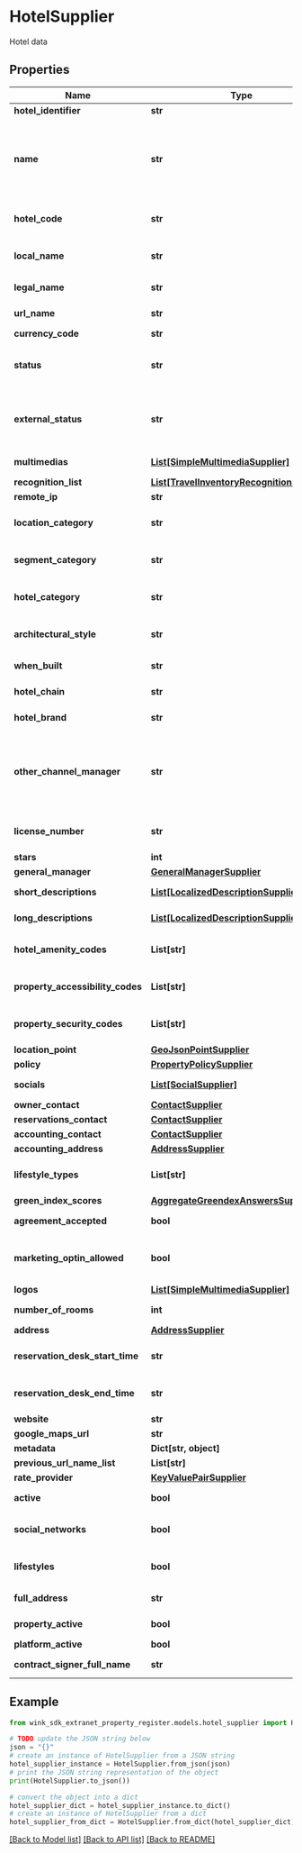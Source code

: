 # HotelSupplier

Hotel data

## Properties

Name | Type | Description | Notes
------------ | ------------- | ------------- | -------------
**hotel_identifier** | **str** | Unique hotel identifier | 
**name** | **str** | Unique hotel trade name. The hotel name must be unique. If there are multiple hotels with the same name, we recommend appending destination to the name. [Verify uniqueness here](#operation/isHotelNameUnique). | 
**hotel_code** | **str** | A shorter unique code to refer to the hotel. Country Code + 5 digit number | 
**local_name** | **str** | Name of the hotel in its local language if you use it for domestic guests. | [optional] 
**legal_name** | **str** | Legal name of your hotel as it is registered. | 
**url_name** | **str** | Unique url-friendly slug to identify property | 
**currency_code** | **str** | Currency code | 
**status** | **str** | wink.travel sets this status as the hotel moves through the payment workflow and manually for approval. | [default to 'WAITING_ON_CONTRACT']
**external_status** | **str** | Property goes active by changing externalStatus from 6 (Inactive) to 1 (Active) according to OTA property status. | [default to '6']
**multimedias** | [**List[SimpleMultimediaSupplier]**](SimpleMultimediaSupplier.md) | List of images / videos of property. | [optional] 
**recognition_list** | [**List[TravelInventoryRecognitionSupplier]**](TravelInventoryRecognitionSupplier.md) | Inventory-level recognition. | [optional] 
**remote_ip** | **str** |  | [optional] 
**location_category** | **str** | Supported OTA specification &#x60;LOC&#x60; code. See [OTA geoname data](#operation/showAvailableCodesForCategory) | [optional] 
**segment_category** | **str** | Supported OTA specification &#x60;SEG&#x60; code. See [OTA geoname data](#operation/showAvailableCodesForCategory) | [optional] 
**hotel_category** | **str** | Supported OTA specification &#x60;PCT&#x60; code. See [OTA geoname data](#operation/showAvailableCodesForCategory) | [optional] 
**architectural_style** | **str** | Supported OTA specification &#x60;ARC&#x60; code. See [OTA geoname data](#operation/showAvailableCodesForCategory) | [optional] 
**when_built** | **str** | Year the property was constructed. | [optional] 
**hotel_chain** | **str** | Hotel chain name if property is part of that chain. | [optional] 
**hotel_brand** | **str** | Hotel brand name if property is part of that brand. | [optional] 
**other_channel_manager** | **str** | If the property is currently using a channel manager but it isn&#39;t yet part of our list, chose &#39;OTHER_CHANNEL_MANAGER&#39; as channelManager and fill in the name of the channel manager here | [optional] 
**license_number** | **str** | If the property has a valid license number to run a hotel in their country, add it here. | [optional] 
**stars** | **int** | Hotel star rating. | [optional] 
**general_manager** | [**GeneralManagerSupplier**](GeneralManagerSupplier.md) |  | [optional] 
**short_descriptions** | [**List[LocalizedDescriptionSupplier]**](LocalizedDescriptionSupplier.md) | Localized short descriptions of property. | [optional] 
**long_descriptions** | [**List[LocalizedDescriptionSupplier]**](LocalizedDescriptionSupplier.md) | Localized long descriptions of property. | [optional] 
**hotel_amenity_codes** | **List[str]** | Supported OTA specification &#x60;HAC&#x60; code. See [OTA geoname data](#operation/showAvailableCodesForCategory). | [optional] 
**property_accessibility_codes** | **List[str]** | Supported OTA specification &#x60;PHY&#x60; code. See [OTA geoname data](#operation/showAvailableCodesForCategory). | [optional] 
**property_security_codes** | **List[str]** | Supported OTA specification &#x60;SEC&#x60; code. See [OTA geoname data](#operation/showAvailableCodesForCategory). | [optional] 
**location_point** | [**GeoJsonPointSupplier**](GeoJsonPointSupplier.md) |  | [optional] 
**policy** | [**PropertyPolicySupplier**](PropertyPolicySupplier.md) |  | [optional] 
**socials** | [**List[SocialSupplier]**](SocialSupplier.md) | List of all social network account property has. | [optional] 
**owner_contact** | [**ContactSupplier**](ContactSupplier.md) |  | [optional] 
**reservations_contact** | [**ContactSupplier**](ContactSupplier.md) |  | [optional] 
**accounting_contact** | [**ContactSupplier**](ContactSupplier.md) |  | [optional] 
**accounting_address** | [**AddressSupplier**](AddressSupplier.md) |  | [optional] 
**lifestyle_types** | **List[str]** | List of all lifestyles property has associated with. See [Lifestyle geoname data](#operation/showLifestyles) | [optional] 
**green_index_scores** | [**AggregateGreendexAnswersSupplier**](AggregateGreendexAnswersSupplier.md) |  | [optional] 
**agreement_accepted** | **bool** | Property has accepted our terms and conditions. | 
**marketing_optin_allowed** | **bool** | Property agreed to let the payment use its logo and images for marketing purposes (with proper credits). | [optional] 
**logos** | [**List[SimpleMultimediaSupplier]**](SimpleMultimediaSupplier.md) | List of logo images of property | [optional] 
**number_of_rooms** | **int** | Number of rooms / keys for property | 
**address** | [**AddressSupplier**](AddressSupplier.md) |  | [optional] 
**reservation_desk_start_time** | **str** | If the reservation desk does not operate 24 hours, enter a start time. | [optional] 
**reservation_desk_end_time** | **str** | If the reservation desk does not operate 24 hours, enter an end time. | [optional] 
**website** | **str** | Property brand.com website. | [optional] 
**google_maps_url** | **str** | Google Maps URL of the place | [optional] 
**metadata** | **Dict[str, object]** | Place to put stuff into | [optional] 
**previous_url_name_list** | **List[str]** | Previous url names | [optional] 
**rate_provider** | [**KeyValuePairSupplier**](KeyValuePairSupplier.md) |  | [optional] 
**active** | **bool** | Property is both approved and activated. | [optional] 
**social_networks** | **bool** | Whether property has any social networks associated with her profile. | [optional] 
**lifestyles** | **bool** | Whether property has any lifestyles associated with her profile. | [optional] 
**full_address** | **str** | Concatenated address into a single string | [optional] 
**property_active** | **bool** | Property activated itself and went live. | [optional] 
**platform_active** | **bool** | Platform approved property. | [optional] 
**contract_signer_full_name** | **str** | Concatenated name of contract signer into one string. | [optional] 

## Example

```python
from wink_sdk_extranet_property_register.models.hotel_supplier import HotelSupplier

# TODO update the JSON string below
json = "{}"
# create an instance of HotelSupplier from a JSON string
hotel_supplier_instance = HotelSupplier.from_json(json)
# print the JSON string representation of the object
print(HotelSupplier.to_json())

# convert the object into a dict
hotel_supplier_dict = hotel_supplier_instance.to_dict()
# create an instance of HotelSupplier from a dict
hotel_supplier_from_dict = HotelSupplier.from_dict(hotel_supplier_dict)
```
[[Back to Model list]](../README.md#documentation-for-models) [[Back to API list]](../README.md#documentation-for-api-endpoints) [[Back to README]](../README.md)


